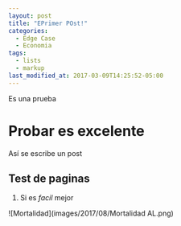 ```yaml
---
layout: post
title: "EPrimer POst!"
categories:
  - Edge Case
  - Economia
tags:
  - lists
  - markup
last_modified_at: 2017-03-09T14:25:52-05:00
---
```


Es una prueba
# Probar es excelente
Así se escribe un post
## Test de paginas
1. Si es *facil* mejor

![Mortalidad](images/2017/08/Mortalidad AL.png)
